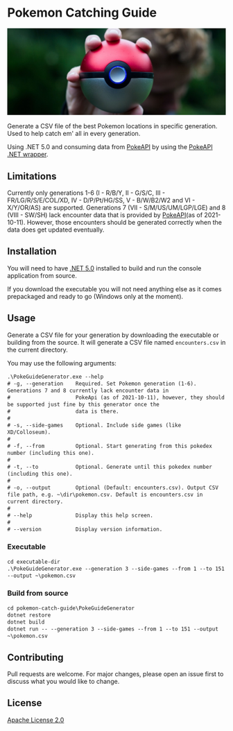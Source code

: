 # Pokemon Catching Guide

![Banner](banner.jpg)

Generate a CSV file of the best Pokemon locations in specific generation. Used to help catch em' all in every generation.

Using .NET 5.0 and consuming data from [PokeAPI](https://pokeapi.co) by using the [PokeAPI .NET wrapper](https://github.com/mtrdp642/PokeApiNet).

## Limitations

Currently only generations 1-6 (I - R/B/Y, II - G/S/C, III - FR/LG/R/S/E/COL/XD, IV - D/P/Pt/HG/SS, V - B/W/B2/W2 and VI - X/Y/OR/AS) are supported. Generations 7 (VII - S/M/US/UM/LGP/LGE) and 8 (VIII - SW/SH) lack encounter data that is provided by [PokeAPI](https://pokeapi.co)(as of 2021-10-11). However, those encounters should be generated correctly when the data does get updated eventually.

## Installation

You will need to have [.NET 5.0](https://dotnet.microsoft.com/download/dotnet/5.0) installed to build and run the console application from source.

If you download the executable you will not need anything else as it comes prepackaged and ready to go (Windows only at the moment).

## Usage

Generate a CSV file for your generation by downloading the executable or building from the source. It will generate a CSV file named `encounters.csv` in the current directory.

You may use the following arguments:

```shell
.\PokeGuideGenerator.exe --help
# -g, --generation    Required. Set Pokemon generation (1-6). Generations 7 and 8 currently lack encounter data in
#                     PokeApi (as of 2021-10-11), however, they should be supported just fine by this generator once the
#                     data is there.
# 
# -s, --side-games    Optional. Include side games (like XD/Colloseum).
# 
# -f, --from          Optional. Start generating from this pokedex number (including this one).
# 
# -t, --to            Optional. Generate until this pokedex number (including this one).
# 
# -o, --output        Optional (Default: encounters.csv). Output CSV file path, e.g. ~\dir\pokemon.csv. Default is encounters.csv in current directory.
# 
# --help              Display this help screen.
# 
# --version           Display version information.
```

### Executable

```shell
cd executable-dir
.\PokeGuideGenerator.exe --generation 3 --side-games --from 1 --to 151 --output ~\pokemon.csv
```

### Build from source

```shell
cd pokemon-catch-guide\PokeGuideGenerator
dotnet restore
dotnet build
dotnet run -- --generation 3 --side-games --from 1 --to 151 --output ~\pokemon.csv
```

## Contributing
Pull requests are welcome. For major changes, please open an issue first to discuss what you would like to change.

## License
[Apache License 2.0](http://www.apache.org/licenses/)